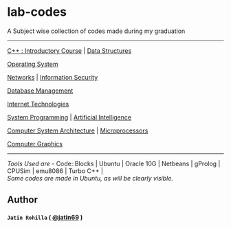# lab-codes
A Subject wise collection of codes made during my graduation
***
[C++ : Introductory Course](https://github.com/jatin69/lab-codes/tree/C++) | [Data Structures](https://github.com/jatin69/lab-codes/tree/Data-Structures)

[Operating System](https://github.com/jatin69/lab-codes/tree/Operating-System)

[Networks](https://github.com/jatin69/lab-codes/tree/Networks) | [Information Security](https://github.com/jatin69/lab-codes/tree/Information-Security)

[Database Management](https://github.com/jatin69/lab-codes/tree/DBMS)

[Internet Technologies](https://github.com/jatin69/lab-codes/tree/Internet-Technologies)

[System Programming](https://github.com/jatin69/lab-codes/tree/System-Programming) | [Artificial Intelligence](https://github.com/jatin69/lab-codes/tree/Artificial-Intelligence)

[Computer System Architecture](https://github.com/jatin69/lab-codes/tree/Computer-System-Architecture) | [Microprocessors](https://github.com/jatin69/lab-codes/tree/Microprocessors)

[Computer Graphics](https://github.com/jatin69/lab-codes/tree/Computer-graphics)

*** 
*Tools Used are -*
Code::Blocks | Ubuntu | Oracle 10G | Netbeans | gProlog | CPUSim | emu8086 | Turbo C++ | 
<br/>
*Some codes are made in Ubuntu, as will be clearly visible.*

## Author
#### `Jatin Rohilla` ( [@jatin69](https://github.com/jatin69) )
